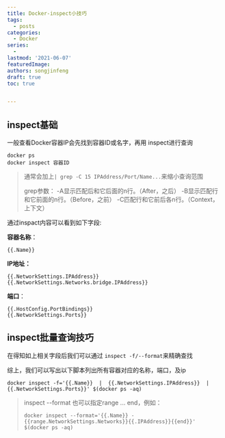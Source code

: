 ```yaml
---
title: Docker-inspect小技巧
tags:
  - posts
categories:
  - Docker
series: 
  - 
lastmod: '2021-06-07'
featuredImage: 
authors: songjinfeng
draft: true
toc: true


---
```


<!--more-->

## inspect基础

一般查看Docker容器IP会先找到容器ID或名字，再用 inspect进行查询

```
docker ps
docker inspect 容器ID 
```

>通常会加上`| grep -C 15 IPAddress/Port/Name...`来缩小查询范围
>
>grep参数：
>-A显示匹配后和它后面的n行。（After，之后）
>-B显示匹配行和它前面的n行。（Before，之前）
>-C匹配行和它前后各n行。（Context，上下文）

通过inspact内容可以看到如下字段:

**容器名称**：

```
{{.Name}}
```

**IP地址：**

```
{{.NetworkSettings.IPAddress}}
{{.NetworkSettings.Networks.bridge.IPAddress}}
```

**端口**：

```
{{.HostConfig.PortBindings}}
{{.NetworkSettings.Ports}}
```

## inspect批量查询技巧

在得知如上相关字段后我们可以通过 `inspect -f/--format`来精确查找

综上，我们可以写出以下脚本列出所有容器对应的名称，端口，及ip

```
docker inspect -f='{{.Name}}  |  {{.NetworkSettings.IPAddress}}  |  {{.NetworkSettings.Ports}}' $(docker ps -aq)

```

>inspect --format 也可以指定range ... end，例如：
>
>```
>docker inspect --format='{{.Name}} - {{range.NetworkSettings.Networks}}{{.IPAddress}}{{end}}' $(docker ps -aq)
>```

